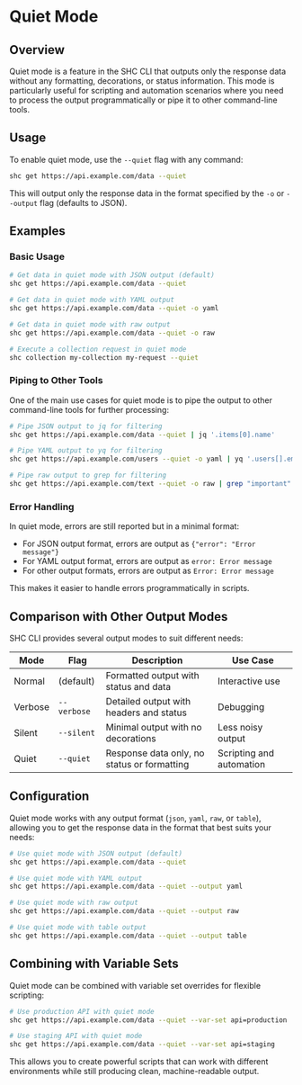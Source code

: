 # Quiet Mode

## Overview

Quiet mode is a feature in the SHC CLI that outputs only the response data without any formatting, decorations, or status information. This mode is particularly useful for scripting and automation scenarios where you need to process the output programmatically or pipe it to other command-line tools.

## Usage

To enable quiet mode, use the `--quiet` flag with any command:

```bash
shc get https://api.example.com/data --quiet
```

This will output only the response data in the format specified by the `-o` or `--output` flag (defaults to JSON).

## Examples

### Basic Usage

```bash
# Get data in quiet mode with JSON output (default)
shc get https://api.example.com/data --quiet

# Get data in quiet mode with YAML output
shc get https://api.example.com/data --quiet -o yaml

# Get data in quiet mode with raw output
shc get https://api.example.com/data --quiet -o raw

# Execute a collection request in quiet mode
shc collection my-collection my-request --quiet
```

### Piping to Other Tools

One of the main use cases for quiet mode is to pipe the output to other command-line tools for further processing:

```bash
# Pipe JSON output to jq for filtering
shc get https://api.example.com/data --quiet | jq '.items[0].name'

# Pipe YAML output to yq for filtering
shc get https://api.example.com/users --quiet -o yaml | yq '.users[].email'

# Pipe raw output to grep for filtering
shc get https://api.example.com/text --quiet -o raw | grep "important"
```

### Error Handling

In quiet mode, errors are still reported but in a minimal format:

- For JSON output format, errors are output as `{"error": "Error message"}`
- For YAML output format, errors are output as `error: Error message`
- For other output formats, errors are output as `Error: Error message`

This makes it easier to handle errors programmatically in scripts.

## Comparison with Other Output Modes

SHC CLI provides several output modes to suit different needs:

| Mode | Flag | Description | Use Case |
|------|------|-------------|----------|
| Normal | (default) | Formatted output with status and data | Interactive use |
| Verbose | `--verbose` | Detailed output with headers and status | Debugging |
| Silent | `--silent` | Minimal output with no decorations | Less noisy output |
| Quiet | `--quiet` | Response data only, no status or formatting | Scripting and automation |

## Configuration

Quiet mode works with any output format (`json`, `yaml`, `raw`, or `table`), allowing you to get the response data in the format that best suits your needs:

```bash
# Use quiet mode with JSON output (default)
shc get https://api.example.com/data --quiet

# Use quiet mode with YAML output
shc get https://api.example.com/data --quiet --output yaml

# Use quiet mode with raw output
shc get https://api.example.com/data --quiet --output raw

# Use quiet mode with table output
shc get https://api.example.com/data --quiet --output table
```

## Combining with Variable Sets

Quiet mode can be combined with variable set overrides for flexible scripting:

```bash
# Use production API with quiet mode
shc get https://api.example.com/data --quiet --var-set api=production

# Use staging API with quiet mode
shc get https://api.example.com/data --quiet --var-set api=staging
```

This allows you to create powerful scripts that can work with different environments while still producing clean, machine-readable output.
